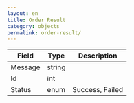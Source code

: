 ```yaml
---
layout: en
title: Order Result
category: objects
permalink: order-result/
---
```


| Field       | Type   | Description |
| ----------- | ------ | ----------- |
| Message     | string | |
| Id     | int | |
| Status | enum | Success, Failed |